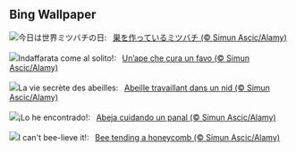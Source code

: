 ## Bing Wallpaper
![](https://www.bing.com/th?id=OHR.HoneycombBee_JA-JP0520778035_UHD.jpg&w=1000)今日は世界ミツバチの日:&nbsp;&ensp;[巣を作っているミツバチ (© Simun Ascic/Alamy)](https://www.bing.com/th?id=OHR.HoneycombBee_JA-JP0520778035_UHD.jpg)
<br><br/>
![](https://www.bing.com/th?id=OHR.HoneycombBee_IT-IT9529563707_UHD.jpg&w=1000)Indaffarata come al solito!:&nbsp;&ensp;[Un’ape che cura un favo (© Simun Ascic/Alamy)](https://www.bing.com/th?id=OHR.HoneycombBee_IT-IT9529563707_UHD.jpg)
<br><br/>
![](https://www.bing.com/th?id=OHR.HoneycombBee_FR-FR7652566648_UHD.jpg&w=1000)La vie secrète des abeilles:&nbsp;&ensp;[Abeille travaillant dans un nid (© Simun Ascic/Alamy)](https://www.bing.com/th?id=OHR.HoneycombBee_FR-FR7652566648_UHD.jpg)
<br><br/>
![](https://www.bing.com/th?id=OHR.HoneycombBee_ES-ES4459802642_UHD.jpg&w=1000)¡Lo he encontrado!:&nbsp;&ensp;[Abeja cuidando un panal (© Simun Ascic/Alamy)](https://www.bing.com/th?id=OHR.HoneycombBee_ES-ES4459802642_UHD.jpg)
<br><br/>
![](https://www.bing.com/th?id=OHR.HoneycombBee_EN-GB4546978575_UHD.jpg&w=1000)I can't bee-lieve it!:&nbsp;&ensp;[Bee tending a honeycomb (© Simun Ascic/Alamy)](https://www.bing.com/th?id=OHR.HoneycombBee_EN-GB4546978575_UHD.jpg)
<br><br/>
